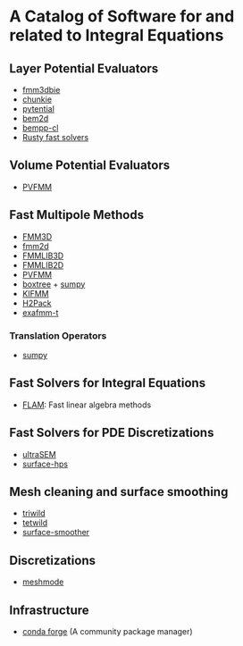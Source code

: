 # A Catalog of Software for and related to Integral Equations

## Layer Potential Evaluators

- [fmm3dbie](https://github.com/fastalgorithms/fmm3dbie)
- [chunkie](https://github.com/fastalgorithms/chunkie)
- [pytential](https://github.com/inducer/pytential/)
- [bem2d](https://github.com/tbetcke/bem2d)
- [bempp-cl](https://bempp.com/)
- [Rusty fast solvers](https://github.com/rusty-fast-solvers)

## Volume Potential Evaluators

- [PVFMM](https://github.com/dmalhotra/pvfmm)

## Fast Multipole Methods

- [FMM3D](https://github.com/flatironinstitute/FMM3D)
- [fmm2d](https://github.com/flatironinstitute/fmm2d)
- [FMMLIB3D](https://github.com/zgimbutas/fmmlib3d)
- [FMMLIB2D](https://github.com/zgimbutas/fmmlib2d)
- [PVFMM](https://github.com/dmalhotra/pvfmm)
- [boxtree](https://github.com/inducer/boxtree/) + [sumpy](https://github.com/inducer/sumpy)
- [KIFMM](http://www.harperlangston.com/kifmm3d/documentation/index.html)
- [H2Pack](https://github.com/scalable-matrix/H2Pack)
- [exafmm-t](https://github.com/exafmm/exafmm-t)

### Translation Operators
- [sumpy](https://github.com/inducer/sumpy)

## Fast Solvers for Integral Equations
- [FLAM](https://github.com/klho/FLAM): Fast linear algebra methods

## Fast Solvers for PDE Discretizations
- [ultraSEM](https://github.com/danfortunato/ultraSEM)
- [surface-hps](https://github.com/danfortunato/surface-hps)

## Mesh cleaning and surface smoothing
- [triwild](https://github.com/wildmeshing/TriWild)
- [tetwild](https://github.com/Yixin-Hu/TetWild)
- [surface-smoother](https://github.com/fastalgorithms/smooth-surface/)

## Discretizations

- [meshmode](https://github.com/inducer/meshmode)

## Infrastructure

- [conda forge](https://conda-forge.org/) (A community package manager)
